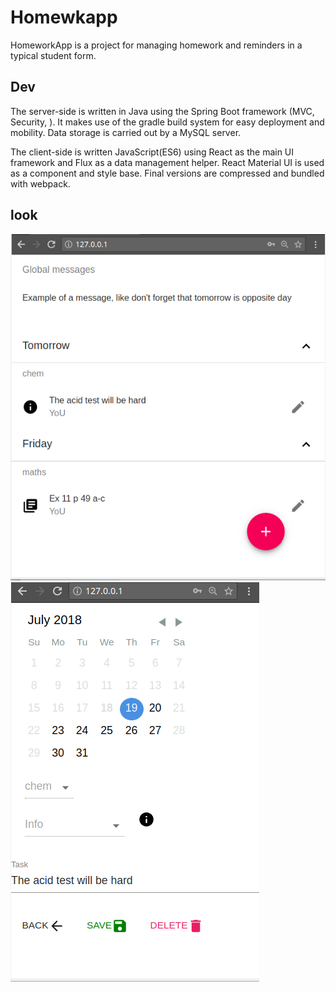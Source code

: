 # Homewkapp
HomeworkApp is a project for managing homework and reminders in a typical student form. 

## Dev
The server-side is written in Java using the Spring Boot framework (MVC, Security, ). It makes use of the gradle build system for easy deployment and mobility. Data storage is carried out by a MySQL server.

The client-side is written JavaScript(ES6) using React as the main UI framework and Flux as a data management helper. React Material UI is used as a component and style base. Final versions are compressed and bundled with webpack.


## look
![list](https://github.com/DranikProgrammer/homewkapp/blob/master/desc/list.png) 
![edit](https://github.com/DranikProgrammer/homewkapp/blob/master/desc/edit.png)
